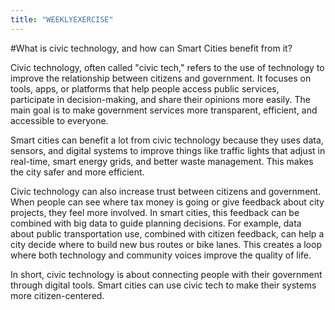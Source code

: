 ```yaml
---
title: "WEEKLYEXERCISE"
---
```


#What is civic technology, and how can Smart Cities benefit from it?



Civic technology, often called "civic tech," refers to the use of technology to improve the relationship between citizens and government. 
It focuses on tools, apps, or platforms that help people access public services, participate in decision-making, and share their opinions more easily. 
The main goal is to make government services more transparent, efficient, and accessible to everyone.

Smart cities can benefit a lot from civic technology because they uses data, sensors, and digital systems to improve things like traffic lights that adjust in real-time, smart energy grids, and better waste management. 
This makes the city safer and more efficient.

Civic technology can also increase trust between citizens and government. When people can see where tax money is going or give feedback about city projects, they feel more involved.
In smart cities, this feedback can be combined with big data to guide planning decisions.
For example, data about public transportation use, combined with citizen feedback, can help a city decide where to build new bus routes or bike lanes. 
This creates a loop where both technology and community voices improve the quality of life.

In short, civic technology is about connecting people with their government through digital tools. 
Smart cities can use civic tech to make their systems more citizen-centered. 

